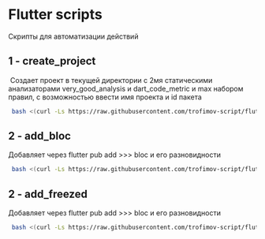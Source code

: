 # Flutter scripts

Скрипты для автоматизации действий

## 1 - create_project

 Создает проект в текущей директории с 2мя статическими анализаторами very_good_analysis и dart_code_metric и max набором правил, с возможностью ввести имя проекта и id пакета  

```sh
 bash <(curl -Ls https://raw.githubusercontent.com/trofimov-script/flutter/main/create_project.sh)
```

## 2 - add_bloc

Добавляет через flutter pub add >>> bloc и его разновидности

```sh
 bash <(curl -Ls https://raw.githubusercontent.com/trofimov-script/flutter/main/add_bloc.sh)
```


## 2 - add_freezed

Добавляет через flutter pub add >>> bloc и его разновидности

```sh
 bash <(curl -Ls https://raw.githubusercontent.com/trofimov-script/flutter/main/add_freezed.sh)
```